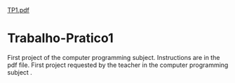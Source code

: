 [TP1.pdf](https://github.com/vitordbo/Trabalho-Pratico1/files/6851936/TP1.pdf)
# Trabalho-Pratico1
First project of the computer programming subject. Instructions are in the pdf file. 
First project requested by the teacher in the computer programming subject .
